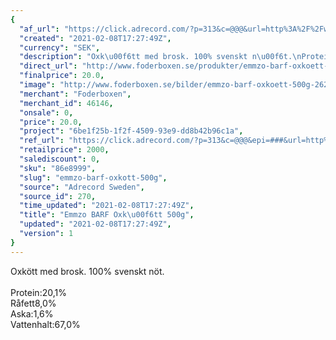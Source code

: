 ```yaml
---
{
  "af_url": "https://click.adrecord.com/?p=313&c=@@@&url=http%3A%2F%2Fwww.foderboxen.se%2Fprodukter%2Femmzo-barf-oxkoett-500g%2C262",
  "created": "2021-02-08T17:27:49Z",
  "currency": "SEK",
  "description": "Oxk\u00f6tt med brosk. 100% svenskt n\u00f6t.\nProtein:20,1%\nR\u00e5fett8,0%\nAska:1,6%\nVattenhalt:67,0%",
  "direct_url": "http://www.foderboxen.se/produkter/emmzo-barf-oxkoett-500g,262",
  "finalprice": 20.0,
  "image": "http://www.foderboxen.se/bilder/emmzo-barf-oxkoett-500g-262.png",
  "merchant": "Foderboxen",
  "merchant_id": 46146,
  "onsale": 0,
  "price": 20.0,
  "project": "6be1f25b-1f2f-4509-93e9-dd8b42b96c1a",
  "ref_url": "https://click.adrecord.com/?p=313&c=@@@&epi=###&url=http%3A%2F%2Fwww.foderboxen.se%2Fprodukter%2Femmzo-barf-oxkoett-500g%2C262",
  "retailprice": 2000,
  "salediscount": 0,
  "sku": "86e8999",
  "slug": "emmzo-barf-oxkott-500g",
  "source": "Adrecord Sweden",
  "source_id": 270,
  "time_updated": "2021-02-08T17:27:49Z",
  "title": "Emmzo BARF Oxk\u00f6tt 500g",
  "updated": "2021-02-08T17:27:49Z",
  "version": 1
}
---
```


<p>Oxkött med brosk. 100% svenskt nöt.<br><br>Protein:20,1%<br>Råfett8,0%<br>Aska:1,6%<br>Vattenhalt:67,0% <br></p>
